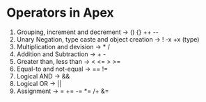 #        Operators in Apex

1. Grouping, increment and decrement -> () {} ++ --
2. Unary Negation, type caste and object creation -> ! -x +x (type)
3. Multiplication and devision -> * /
4. Addition and Subtraction -> + -
5. Greater than, less than -> < <= > >=
6. Equal-to and not-equal -> == !=
7. Logical AND -> &&
8. Logical OR -> ||
9. Assignment -> = += -= *= /+ &= 
